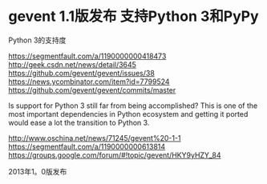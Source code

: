 # gevent 1.1版发布 支持Python 3和PyPy

Python 3的支持度

https://segmentfault.com/a/1190000000418473
http://geek.csdn.net/news/detail/3645
https://github.com/gevent/gevent/issues/38
https://news.ycombinator.com/item?id=7799524
https://github.com/gevent/gevent/commits/master

Is support for Python 3 still far from being accomplished? This is one of the most important dependencies in Python ecosystem and getting it ported would ease a lot the transition to Python 3. 

http://www.oschina.net/news/71245/gevent%20-1-1
https://segmentfault.com/a/1190000000613814
https://groups.google.com/forum/#!topic/gevent/HKY9yHZY_84

2013年1。0版发布